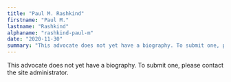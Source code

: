 ```yaml
---
title: "Paul M. Rashkind"
firstname: "Paul M."
lastname: "Rashkind"
alphaname: "rashkind-paul-m"
date: "2020-11-30"
summary: "This advocate does not yet have a biography. To submit one, please contact the site administrator."
---
```

This advocate does not yet have a biography. To submit one, please contact the site administrator.

